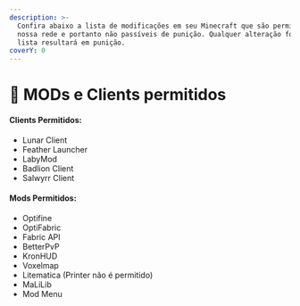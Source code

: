 ```yaml
---
description: >-
  Confira abaixo a lista de modificações em seu Minecraft que são permitidas em
  nossa rede e portanto não passíveis de punição. Qualquer alteração fora da
  lista resultará em punição.
coverY: 0
---
```


# 🚧 MODs e Clients permitidos

#### Clients Permitidos:

* Lunar Client
* Feather Launcher
* LabyMod
* Badlion Client
* Salwyrr Client

#### Mods Permitidos:

* Optifine
* OptiFabric
* Fabric API
* BetterPvP
* KronHUD
* Voxelmap
* Litematica (Printer não é permitido)
* MaLiLib
* Mod Menu
